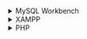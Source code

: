 <details>
  <summary>MySQL Workbench</summary>
  https://dev.mysql.com/downloads/workbench/
</details>

<details>
  <summary>XAMPP</summary>
  
</details>

<details>
  <summary>PHP</summary>
  
</details>

